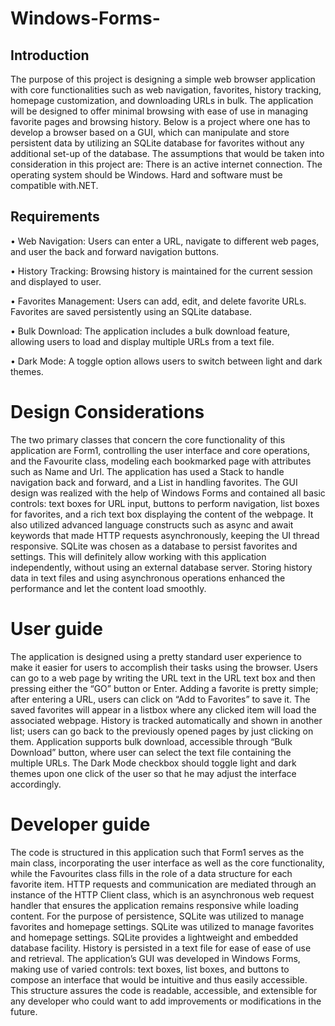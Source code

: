 # Windows-Forms-
## Introduction 
The purpose of this project is designing a simple web browser application with core 
functionalities such as web navigation, favorites, history tracking, homepage customization, and 
downloading URLs in bulk. The application will be designed to offer minimal browsing with ease 
of use in managing favorite pages and browsing history. Below is a project where one has to 
develop a browser based on a GUI, which can manipulate and store persistent data by utilizing 
an SQLite database for favorites without any additional set-up of the database. The assumptions 
that would be taken into consideration in this project are: There is an active internet connection. 
The operating system should be Windows. Hard and software must be compatible with.NET.
## Requirements 
• Web Navigation: Users can enter a URL, navigate to different web pages, and     user 
the back and forward navigation buttons. 

• History Tracking: Browsing history is maintained for the current session and displayed 
to user. 

• Favorites Management: Users can add, edit, and delete favorite URLs. Favorites are 
saved persistently using an SQLite database. 

• Bulk Download: The application includes a bulk download feature, allowing users to 
load and display multiple URLs from a text file. 

• Dark Mode: A toggle option allows users to switch between light and dark themes. 
# Design Considerations
The two primary classes that concern the core functionality of this application are Form1, 
controlling the user interface and core operations, and the Favourite class, modeling each 
bookmarked page with attributes such as Name and Url. The application has used a Stack to 
handle navigation back and forward, and a List in handling favorites. The GUI design was realized 
with the help of Windows Forms and contained all basic controls: text boxes for URL input, 
buttons to perform navigation, list boxes for favorites, and a rich text box displaying the content 
of the webpage. It also utilized advanced language constructs such as async and await keywords 
that made HTTP requests asynchronously, keeping the UI thread responsive. SQLite was chosen 
as a database to persist favorites and settings. This will definitely allow working with this 
application independently, without using an external database server. Storing history data in text 
files and using asynchronous operations enhanced the performance and let the content load 
smoothly.
# User guide
The application is designed using a pretty standard user experience to make it easier for users to 
accomplish their tasks using the browser. Users can go to a web page by writing the URL text in 
the URL text box and then pressing either the “GO” button or Enter. Adding a favorite is pretty 
simple; after entering a URL, users can click on “Add to Favorites” to save it. The saved favorites 
will appear in a listbox where any clicked item will load the associated webpage. History is tracked 
automatically and shown in another list; users can go back to the previously opened pages by just 
clicking on them. Application supports bulk download, accessible through “Bulk Download” 
button, where user can select the text file containing the multiple URLs. The Dark Mode checkbox 
should toggle light and dark themes upon one click of the user so that he may adjust the interface 
accordingly.  
# Developer guide
The code is structured in this application such that Form1 serves as the main class, incorporating 
the user interface as well as the core functionality, while the Favourites class fills in the role of a 
data structure for each favorite item. HTTP requests and communication are mediated through 
an instance of the HTTP Client class, which is an asynchronous web request handler that ensures 
the application remains responsive while loading content. For the purpose of persistence, SQLite 
was utilized to manage favorites and homepage settings. SQLite was utilized to manage favorites 
and homepage settings. SQLite provides a lightweight and embedded database facility. History is 
persisted in a text file for ease of ease of use and retrieval. The application’s GUI was developed 
in Windows Forms, making use of varied controls: text boxes, list boxes, and buttons to compose 
an interface that would be intuitive and thus easily accessible. This structure assures the code is 
readable, accessible, and extensible for any developer who could want to add improvements 
or modifications in the future.   
